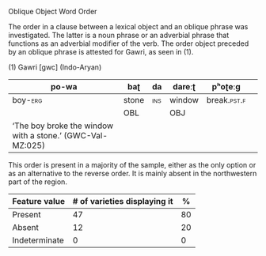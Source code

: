 Oblique Object Word Order

The order in a clause between a lexical object and an oblique phrase was
investigated. The latter is a noun phrase or an adverbial phrase that
functions as an adverbial modifier of the verb. The order object
preceded by an oblique phrase is attested for Gawri, as seen in (1).

(1) <span id="_Ref531867975" class="anchor"></span>Gawri
    \[gwc\] (Indo-Aryan)

| po-wa                                                     | baʈ                                               | da                                                | dareːʈ | pʰoʈeːg                                                   |     |
|-----------------------------------------------------------|---------------------------------------------------|---------------------------------------------------|--------|-----------------------------------------------------------|-----|
| boy-<span style="font-variant:small-caps;">erg</span>     | stone                                             | <span style="font-variant:small-caps;">ins</span> | window | break.<span style="font-variant:small-caps;">pst.f</span> |     |
|                                                           | <span style="font-variant:small-caps;">OBL</span> |                                                   | OBJ    |                                                           |     |
| ‘The boy broke the window with a stone.’ (GWC-Val-MZ:025) |

This order is present in a majority of the sample, either as the only
option or as an alternative to the reverse order. It is mainly absent in
the northwestern part of the region.

| Feature value | \# of varieties displaying it | %   |
|---------------|-------------------------------|-----|
| Present       | 47                            | 80  |
| Absent        | 12                            | 20  |
| Indeterminate | 0                             | 0   |


